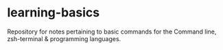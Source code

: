 # learning-basics
Repository for notes pertaining to basic commands for the Command line, zsh-terminal &amp; programming languages.
